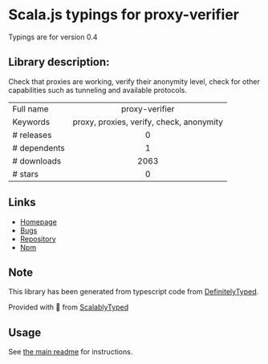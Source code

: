 
# Scala.js typings for proxy-verifier

Typings are for version 0.4

## Library description:
Check that proxies are working, verify their anonymity level, check for other capabilities such as tunneling and available protocols.

|                    |                 |
| ------------------ | :-------------: |
| Full name          | proxy-verifier |
| Keywords           | proxy, proxies, verify, check, anonymity |
| # releases         | 0 |
| # dependents       | 1 |
| # downloads        | 2063 |
| # stars            | 0 |

## Links
- [Homepage](https://github.com/chill117/proxy-verifier#readme)
- [Bugs](https://github.com/chill117/proxy-verifier/issues)
- [Repository](https://github.com/chill117/proxy-verifier)
- [Npm](https://www.npmjs.com/package/proxy-verifier)
    


## Note
This library has been generated from typescript code from [DefinitelyTyped](https://definitelytyped.org).

Provided with :purple_heart: from [ScalablyTyped](https://github.com/oyvindberg/ScalablyTyped)

## Usage
See [the main readme](../../readme.md) for instructions.



